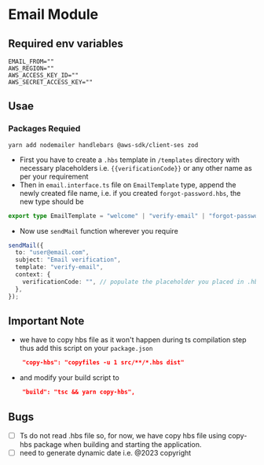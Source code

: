 # Email Module

## Required env variables

```
EMAIL_FROM=""
AWS_REGION=""
AWS_ACCESS_KEY_ID=""
AWS_SECRET_ACCESS_KEY=""
```

## Usae

### Packages Requied

```
yarn add nodemailer handlebars @aws-sdk/client-ses zod
```

- First you have to create a `.hbs` template in `/templates` directory with necessary placeholders i.e. `{{verificationCode}}` or any other name as per your requirement
- Then in `email.interface.ts` file on `EmailTemplate` type, append the newly created file name, i.e. if you created `forgot-password.hbs`, the new type should be

```ts
export type EmailTemplate = "welcome" | "verify-email" | "forgot-password";
```

- Now use `sendMail` function wherever you require

```ts
sendMail({
  to: "user@email.com",
  subject: "Email verification",
  template: "verify-email",
  context: {
    verificationCode: "", // populate the placeholder you placed in .hbs file
  },
});
```

## Important Note

- we have to copy hbs file as it won't happen during ts compilation step thus add this script on your `package.json`

```json
    "copy-hbs": "copyfiles -u 1 src/**/*.hbs dist"
```

- and modify your build script to

```json
    "build": "tsc && yarn copy-hbs",
```

## Bugs

- [ ] Ts do not read .hbs file so, for now, we have copy hbs file using copy-hbs package when building and starting the application.
- [ ] need to generate dynamic date i.e. @2023 copyright
